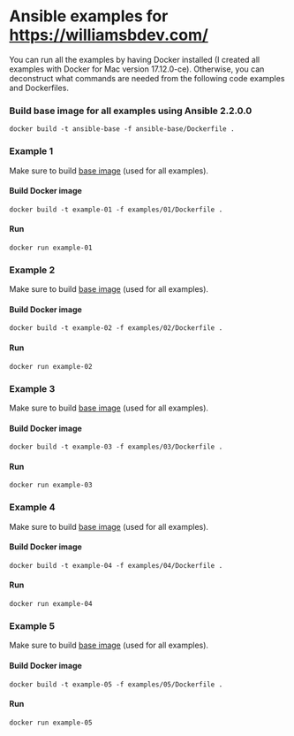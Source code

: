 # Ansible examples for https://williamsbdev.com/

You can run all the examples by having Docker installed (I created all examples
with Docker for Mac version 17.12.0-ce). Otherwise, you can deconstruct what
commands are needed from the following code examples and Dockerfiles.

### Build base image for all examples using Ansible 2.2.0.0

    docker build -t ansible-base -f ansible-base/Dockerfile .

### Example 1

Make sure to build [base image] (used for all examples).

#### Build Docker image

    docker build -t example-01 -f examples/01/Dockerfile .

#### Run

    docker run example-01

### Example 2

Make sure to build [base image] (used for all examples).

#### Build Docker image

    docker build -t example-02 -f examples/02/Dockerfile .

#### Run

    docker run example-02

### Example 3

Make sure to build [base image] (used for all examples).

#### Build Docker image

    docker build -t example-03 -f examples/03/Dockerfile .

#### Run

    docker run example-03

### Example 4

Make sure to build [base image] (used for all examples).

#### Build Docker image

    docker build -t example-04 -f examples/04/Dockerfile .

#### Run

    docker run example-04

### Example 5

Make sure to build [base image] (used for all examples).

#### Build Docker image

    docker build -t example-05 -f examples/05/Dockerfile .

#### Run

    docker run example-05


[base image]: https://github.com/williamsbdev/ansible-examples#build-base-image-for-all-examples-using-ansible-2200

